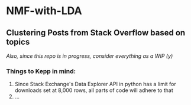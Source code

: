 # NMF-with-LDA #

<h2>Clustering Posts from Stack Overflow based on topics</h2>

<i>Also, since this repo is in progress, consider everything as a WIP (y) </i>


<h3>Things to Kepp in mind:</h3>
<ol>
  <li>Since Stack Exchange's Data Explorer API in python has a limit for downloads set at 8,000 rows, all parts of code will adhere to that</li>
  <li>... </li>
</ol> 
